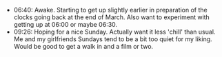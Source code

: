 - 06:40: Awake. Starting to get up slightly earlier in preparation of the clocks going back at the end of March. Also want to experiment with getting up at 06:00 or maybe 06:30.
- 09:26: Hoping for a nice Sunday. Actually want it less 'chill' than usual. Me and my girlfriends Sundays tend to be a bit too quiet for my liking. Would be good to get a walk in and a film or two. 